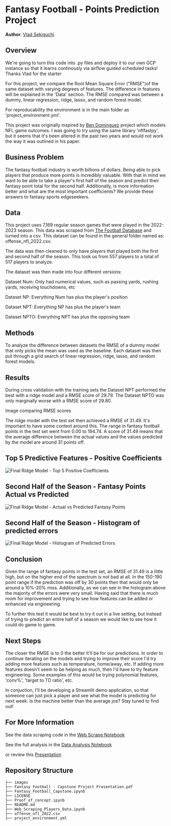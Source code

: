 # Fantasy Football - Points Prediction Project

**Author**: [Vlad Sekiguchi](mailto:vlsekig@gmail.com)

## Overview

We're going to turn this code into .py files and deploy it to our own GCP instance so that it learns continously via airflow guided scheduled tasks! Thanks Vlad for the starter 

For this project, we compare the Root Mean Square Error ("RMSE")of the same dataset with varying degrees of features. The difference in features will be explained in the 'Data' section. The RMSE compared was between a dummy, linear regression, ridge, lasso, and random forest model.

For reproducability the environment is in the main folder as 'project_environment.yml'.

This project was originally inspired by [Ben Dominguez](https://www.opensourcefootball.com/posts/2021-01-21-nfl-game-prediction-using-logistic-regression/) project which models NFL game outcomes. I was going to try using the same library 'nflfastpy', but it seems that it's been altered in the past two years and would not work the way it was outlined in his paper.

## Business Problem
The fantasy football industry is worth billions of dollars. Being able to pick players that produce more points is incredibly valuable. With that in mind we want to be able to take a player's first half of the season and predict their fantasy point total for the second half. Additionally, is more information better and what are the most important coefficients? We provide these answers to fantasy sports edgeseekers.

## Data
This project uses 7,169 regular season games that were played in the 2022-2023 season. This data was scraped from [The Football Database](https://www.footballdb.com/index.html) and turned into a csv. This dataset can be found in the general folder named as: offense_nfl_2022.csv.

The data was then cleaned to only have players that played both the first and second half of the season. This took us from 557 players to a total of 517 players to analyze.

The dataset was then made into four different versions:

Dataset Num: Only had numerical values, such as passing yards, rushing yards, receiving touchdowns, etc

Dataset NP: Everything Num has plus the player's position

Dataset NPT: Everything NP has plus the player's team

Dataset NPTO: Everything NPT has plus the opposing team

## Methods
To analyze the difference between datasets the RMSE of a dummy model that only picks the mean was used as the baseline. Each dataset was then put through a grid search of linear regression, ridge, lasso, and random forest models.


## Results

During cross validation with the training sets the Dataset NPT performed the best with a ridge model and a RMSE score of 29.79. The Dataset NPTO was only marginally worse with a RMSE score of 29.80.

Image comparing RMSE scores

The ridge model with the test set then achieved a RMSE of 31.49. It's important to have some context around this. The range in fantasy football points in the test set went from 0.00 to 194.74. A score of 31.49 means that the average difference between the actual values and the values predicted by the model are around 31 points off.


## Top 5 Predictive Features - Positive Coefficients
![Final Ridge Model - Top 5 Positive Coefficients](./images/Top5_Coeff.png)

## Second Half of the Season - Fantasy Points Actual vs Predicted
![Final Ridge Model - Actual vs Predicted Fantasy Points](./images/actual_vs_pred.png)

## Second Half of the Season - Histogram of predicted errors
![Final Ridge Model - Histogram of Predicted Errors](./images/hist_pred_err.png)


## Conclusion

Given the range of fantasy points in the test set, an RMSE of 31.49 is a little high, but on the higher end of the spectrum is not bad at all. In the 150-190 point range if the prediction was off by 30 points then that would only be around a 10%-20% miss. Additionally, as we can see in the histogram above the majority of the errors were very small. Having said that there is much room for improvement and trying to see how features can be added or enhanced via engineering.

To further this test it would be best to try it out in a live setting, but instead of trying to predict an entire half of a season we would like to see how it could do game to game.


## Next Steps
The closer the RMSE is to 0 the better it'll be for our predictions. In order to continue iterating on the models and trying to improve their score I'd try adding more features such as temperature, home/away, etc. If adding more features doesn't seem to be helping as much, then I'd have to try feature engineering. Some examples of this would be trying polynomial features, 'conv%', 'target to TD ratio', etc.

In conjuction, I'll be developing a Streamlit demo application, so that someone can just pick a player and see what the model is predicting for next week. Is the machine better than the average joe? Stay tuned to find out!

## For More Information
See the data scraping code in the [Web Scrape Notebook](https://github.com/vladiseki/NFL_Capstone/blob/main/Web_Scraping_Players_Data.ipynb)

See the full analysis in the [Data Analysis Notebook](https://github.com/vladiseki/NFL_Capstone/blob/main/Fantasy_Football_Capstone.ipynb)

or review this [Presentation](https://github.com/vladiseki/NFL_Capstone/blob/main/Fantasy%20Football%20-%20Capstone%20Project%20Presentation.pdf)

## Repository Structure
```
├── images
├── Fantasy Football - Capstone Project Presentation.pdf
├── Fantasy_Football_Capstone.ipynb
├── LICENSE
├── Proof_of_concept.ipynb
├── README.md
├── Web_Scraping_Players_Data.ipynb
├── offense_nfl_2022.csv
├── project_environment.yml
```
